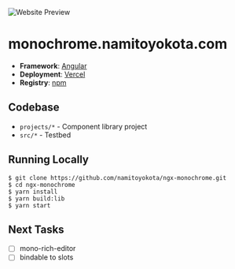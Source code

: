 ![Website Preview](https://api.namitoyokota.com/assets/og-images/monochrome.png)

# monochrome.namitoyokota.com

-   **Framework**: [Angular](https://angular.io/)
-   **Deployment**: [Vercel](https://vercel.com)
-   **Registry**: [npm](https://www.npmjs.com/)

## Codebase

-   `projects/*` - Component library project
-   `src/*` - Testbed

## Running Locally

```shell
$ git clone https://github.com/namitoyokota/ngx-monochrome.git
$ cd ngx-monochrome
$ yarn install
$ yarn build:lib
$ yarn start
```

## Next Tasks

-   [ ] mono-rich-editor
-   [ ] bindable to slots
